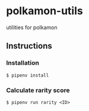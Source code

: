# polkamon-utils
utilities for polkamon

## Instructions
### Installation
```shell script
$ pipenv install
```

### Calculate rarity score
```shell script
$ pipenv run rarity <ID>
```
